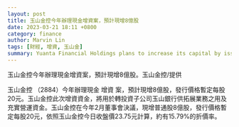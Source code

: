```yaml
---
layout: post
title: 玉山金控今年辦理現金增資案，預計現增8億股
date: 2023-03-21 18:11 +0800
category: finance
author: Marvin Lin
tags: [財經, 增資, 玉山金]
summary: Yuanta Financial Holdings plans to increase its capital by issuing 800 million shares at a tentative price of NT$20 per share. The funds raised from the increase will be used for investment in its subsidiary, Yuanta Bank, and to supplement operating capital. The discount rate is about 15.79% based on the closing price of NT$23.75 per share. Yuanta Financial Holdings approved the cash increase plan in February of this year.
---
```


玉山金控今年辦理現金增資案，預計現增8億股。玉山金控/提供

玉山金控 （2884）今年辦理現金 增資 案，預計現增8億股，發行價格暫定每股20元。玉山金控此次增資資金，將用於轉投資子公司玉山銀行供拓展業務之用及充實營運資金。玉山金控在今年2月董事會決議，現增普通股8億股，發行價格暫定每股20元，依照玉山金控今日收盤價23.75元計算，約有15.79%的折價率。